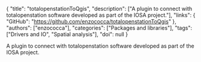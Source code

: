 {
  "title": "totalopenstationToQgis",
  "description": ["A plugin to connect with totalopenstation software developed as part of the IOSA project."],
  "links": {
    "GitHub": "https://github.com/enzococca/totalopenstationToQgis"
  },
  "authors": ["enzococca"],
  "categories": ["Packages and libraries"],
  "tags": ["Drivers and IO", "Spatial analysis"],
  "doi": null
}

<!-- Generated by csv2md.R – do not edit by hand -->

A plugin to connect with totalopenstation software developed as part of the IOSA project.